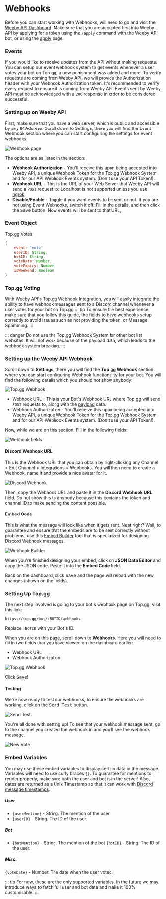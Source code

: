# Webhooks
Before you can start working with Webhooks, will need to go and visit the [Weeby API Dashboard](https://weebyapi.xyz/dashboard). Make sure that you are accepted first into Weeby API by applying for a token using the `/apply` command with the Weeby API bot, or using the [apply](https://weebyapi.xyz/dashboard/apply) page.

### Events
If you would like to receive updates from the API without making requests. You can setup our event webhook system to get events whenever a user votes your bot on Top.gg, a new punishment was added and more. 
To verify requests are coming from Weeby API, we will provide the Authorization header with your Webhook Authorization token. It's recommended to verify every request to ensure it is coming from Weeby API.
Events sent by Weeby API must be acknowledged with a `200` response in order to be considered successful.

### Setting up on Weeby API
First, make sure that you have a web server, which is public and accessible by any IP Address.
Scroll down to Settings, there you will find the Event Webhook section where you can start configuring the settings for event webhooks.

![Webhook page](./images/webhook.png)

The options are as listed in the section:
- **Webhook Authorization** - You'll receive this upon being accepted into Weeby API, a unique Webhook Token for the Top.gg Webhook System and for our API Webhook Events system. (Don't use your API Token!).
- **Webhook URL** - This is the URL of your Web Server that Weeby API will send a `POST` request to. Localhost is not supported unless you use [ngrok](https://ngrok.io/).
- **Disable/Enable** - Toggle if you want events to be sent or not. If you are not using Event Webhooks, switch it off.
Fill in the details, and then click the <kbd>Save</kbd> button. Now events will be sent to that URL,

### Event Object
Top.gg Votes

<!-- eslint-skip -->
```js
{
    event: "vote"
    userID: String,
    botID: String,
    voteDate: Number,
    voteExpiry: Number,
    isWeekend: Boolean,
}
```

### Top.gg Voting
With Weeby API's Top.gg Webhook Integration, you will easily integrate the ability to have webhook messages sent to a Discord channel whenever a user votes for your bot on Top.gg
::: tip
To ensure the best experience, make sure that you follow this guide, the fields to have webhooks setup correctly to avoid issues such as not providing the token, or Message Spamming.
:::

::: danger
Do not use the Top.gg Webhook System for other bot list websites. It will not work because of the payload data, which leads to the webhook system breaking.
:::

### Setting up the Weeby API Webhook
Scroll down to **Settings**, there you will find the **Top.gg Webhook** section where you can start configuring Webhook functionality for your bot.
You will find the following details which you should not show anybody:

![Top.gg Webhook](./images/topgg-webhooks.png)

- Webhook URL - This is your Bot's Webhook URL where Top.gg will send `POST` requests to, along with the [payload](https://docs.top.gg/resources/webhooks/#bot-webhooks) data.
- Webhook Authorization - You'll receive this upon being accepted into Weeby API, a unique Webhook Token for the Top.gg Webhook System and for our API Webhook Events system. (Don't use your API Token!).

Now, while we are on this section. Fill in the following fields:

![Webhook fields](./images/webhook-fields.png)

#### Discord Webhook URL
This is the Webhook URL that you can obtain by right-clicking any Channel > Edit Channel > Integrations > Webhooks. You will then need to create a Webhook, name it and provide a nice avatar for it.

![Discord Webhook](./images/webhook-discord.png)

Then, copy the Webhook URL and paste it in the **Discord Webhook URL** field. Do not show this to anybody because this contains the token and channel ID to make sending the content possible.

#### Embed Code
This is what the message will look like when it gets sent. Neat right? Well, to guarantee and ensure that the embeds are to be sent correctly without problems, use this [Embed Builder](https://discohook.org/) tool that is specialized for designing Discord Webhook messages.

![Webhook Builder](./images/webhook-builder.png)

When you're finished designing your embed, click on **JSON Data Editor** and copy the JSON code. Paste it into the **Embed Code** field.

Back on the dashboard, click <kbd>Save</kbd> and the page will reload with the new changes (shown on the fields).

### Setting Up Top.gg
The next step involved is going to your bot's webhook page on Top.gg, visit this link:
```:no-line-numbers
https://top.gg/bot/:BOTID/webhooks
```
Replace `:BOTID` with your Bot's ID.

When you are on this page, scroll down to **Webhooks**. Here you will need to fill in two fields that you have viewed on the dashboard earlier:
- Webhook URL
- Webhook Authorization

![Top.gg Webhook](./images/topgg-webhook.png)

Click <kbd>Save</kbd>!

#### Testing
We're now ready to test our webhooks, to ensure the webhooks are working, click on the <kbd>Send Test</kbd> button.

![Send Test](./images/send-test.png)

You're all done with setting up! To see that your webhook message sent, go to the channel you created the webhook in and you'll see the webhook message.

![New Vote](./images/new-vote.png)

### Embed Variables
You may use these embed variables to display certain data in the message. Variables will need to use curly braces `{}`.
To guarantee for mentions to render properly, make sure both the user and bot is in the server! Also, dates are returned as a Unix Timestamp so that it can work with [Discord message timestamps](https://discord.com/developers/docs/reference#message-formatting-timestamp-styles).

##### User
- `{userMention}` - String. The mention of the user
- `{userID}` - String. The ID of the user.

##### Bot
- `{botMention}` - String. The mention of the bot
`{botID}` - String. The ID of the user.

##### Misc.
`{voteDate}` - Number. The date when the user voted.

::: tip
For now, these are the only supported variables. In the future we may introduce ways to fetch full user and bot data and make it 100% customisable.
:::